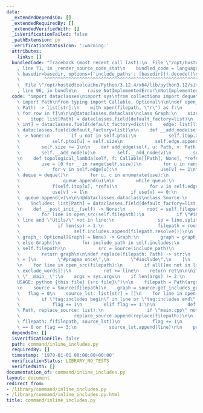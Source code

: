 ```yaml
---
data:
  _extendedDependsOn: []
  _extendedRequiredBy: []
  _extendedVerifiedWith: []
  _isVerificationFailed: false
  _pathExtension: py
  _verificationStatusIcon: ':warning:'
  attributes:
    links: []
  bundledCode: "Traceback (most recent call last):\n  File \"/opt/hostedtoolcache/Python/3.12.4/x64/lib/python3.12/site-packages/onlinejudge_verify/documentation/build.py\"\
    , line 71, in _render_source_code_stat\n    bundled_code = language.bundle(stat.path,\
    \ basedir=basedir, options={'include_paths': [basedir]}).decode()\n          \
    \         ^^^^^^^^^^^^^^^^^^^^^^^^^^^^^^^^^^^^^^^^^^^^^^^^^^^^^^^^^^^^^^^^^^^^^^^^^^^^^^^^^\n\
    \  File \"/opt/hostedtoolcache/Python/3.12.4/x64/lib/python3.12/site-packages/onlinejudge_verify/languages/python.py\"\
    , line 96, in bundle\n    raise NotImplementedError\nNotImplementedError\n"
  code: "import dataclasses\nimport sys\nfrom collections import deque\nfrom pathlib\
    \ import Path\nfrom typing import Callable, Optional\n\n\ndef open_src(filepath:\
    \ Path) -> list[str]:\n    with open(filepath, \"r\") as f:\n        return [row\
    \ for row in f]\n\n\n@dataclasses.dataclass\nclass Graph:\n    size: int = 0\n\
    \    itop: list[Path] = dataclasses.field(default_factory=list)\n    ptoi: dict[Path,\
    \ int] = dataclasses.field(default_factory=dict)\n    edge: list[list[int]] =\
    \ dataclasses.field(default_factory=list)\n\n    def __add_node(self, u: Path)\
    \ -> None:\n        if u not in self.ptoi:\n            self.itop.append(u)\n\
    \            self.ptoi[u] = self.size\n            self.edge.append([])\n    \
    \        self.size += 1\n\n    def add_edge(self, u: Path, v: Path) -> None:\n\
    \        self.__add_node(u)\n        self.__add_node(v)\n        self.edge[self.ptoi[u]].append(self.ptoi[v])\n\
    \n    def topological_lambda(self, f: Callable[[Path], None], *refs) -> None:\n\
    \        use = [0 for _ in range(self.size)]\n        for u in range(self.size):\n\
    \            for v in self.edge[u]:\n                use[v] += 1\n\n        queue:\
    \ deque = deque()\n        for u, c in enumerate(use):\n            if c == 0:\n\
    \                queue.append(u)\n\n        while queue:\n            u = queue.popleft()\n\
    \            f(self.itop[u], *refs)\n            for v in self.edge[u]:\n    \
    \            use[v] -= 1\n                if use[v] == 0:\n                  \
    \  queue.append(v)\n\n\n@dataclasses.dataclass\nclass Source:\n    filepath: Path\n\
    \    includes: list[Path] = dataclasses.field(default_factory=list, init=False)\n\
    \n    def __post_init__(self) -> None:\n        root = self.filepath.parent\n\
    \        for line in open_src(self.filepath):\n            if \"#include\" in\
    \ line and \"Utils/\" not in line:\n                sp = line.split('\"')\n  \
    \              if len(sp) > 1:\n                    filepath = root / sp[1]\n\
    \                    self.includes.append(filepath.resolve())\n\n    def get_includes_graph(self,\
    \ graph_: Optional[Graph] = None) -> Graph:\n        graph = graph_ if graph_\
    \ else Graph()\n        for include_path in self.includes:\n            graph.add_edge(include_path,\
    \ self.filepath)\n            src = Source(include_path)\n            src.get_includes_graph(graph)\n\
    \        return graph\n\n\ndef replace(filepath: Path) -> str:\n    exclude_words\
    \ = [\n        \"#pragma once\",\n        \"#include\",\n    ]\n    ret = \"\"\
    \n    for line in open_src(filepath):\n        if all([ex not in line for ex in\
    \ exclude_words]):\n            ret += line\n    return ret\n\n\nif __name__ ==\
    \ \"__main__\":\n    args = sys.argv\n    if len(args) != 2:\n        raise RuntimeError(\"\
    USAGE: python {this file} {src file}\")\n\n    filepath = Path(args[1]).resolve()\n\
    \n    source = Source(filepath)\n    graph = source.get_includes_graph()\n\n \
    \   flag = 0\n    source_lst: list[str] = []\n    for line in open_src(filepath):\n\
    \        if \"tag:includes begin\" in line or \"tag:includes end\" in line:\n\
    \            flag += 1\n        elif flag == 1:\n\n            def f(filepath:\
    \ Path, replace_source: list):\n                if \"main.cpp\" not in str(filepath):\n\
    \                    replace_source.append(replace(filepath))\n\n            graph.topological_lambda(lambda\
    \ filepath: f(filepath, source_lst))\n            flag += 1\n        elif flag\
    \ == 0 or flag == 3:\n            source_lst.append(line)\n\n    print(\"\".join(source_lst))\n"
  dependsOn: []
  isVerificationFile: false
  path: command/inline_includes.py
  requiredBy: []
  timestamp: '1970-01-01 00:00:00+00:00'
  verificationStatus: LIBRARY_NO_TESTS
  verifiedWith: []
documentation_of: command/inline_includes.py
layout: document
redirect_from:
- /library/command/inline_includes.py
- /library/command/inline_includes.py.html
title: command/inline_includes.py
---
```

